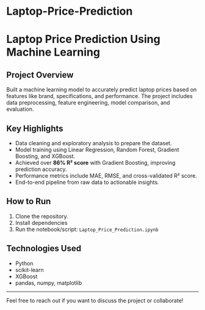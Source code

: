 # Laptop-Price-Prediction
# Laptop Price Prediction Using Machine Learning

## Project Overview
Built a machine learning model to accurately predict laptop prices based on features like brand, specifications, and performance. The project includes data preprocessing, feature engineering, model comparison, and evaluation.

## Key Highlights
- Data cleaning and exploratory analysis to prepare the dataset.
- Model training using Linear Regression, Random Forest, Gradient Boosting, and XGBoost.
- Achieved over **86% R² score** with Gradient Boosting, improving prediction accuracy.
- Performance metrics include MAE, RMSE, and cross-validated R² score.
- End-to-end pipeline from raw data to actionable insights.

## How to Run
1. Clone the repository.
2. Install dependencies
3. Run the notebook/script: `Laptop_Price_Prediction.ipynb`

## Technologies Used
- Python
- scikit-learn
- XGBoost
- pandas, numpy, matplotlib

---

Feel free to reach out if you want to discuss the project or collaborate!

